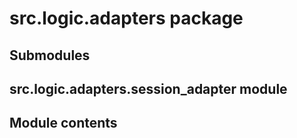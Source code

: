 # src.logic.adapters package

## Submodules

## src.logic.adapters.session_adapter module

## Module contents
